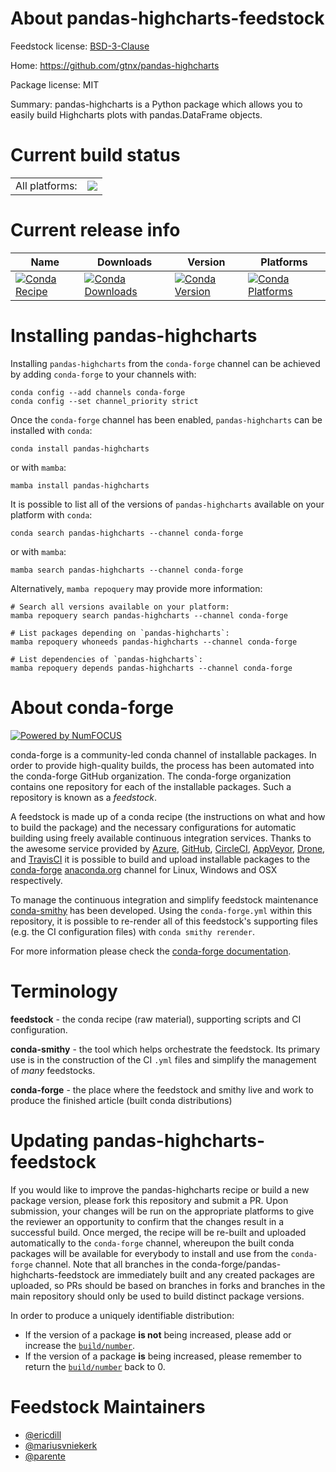About pandas-highcharts-feedstock
=================================

Feedstock license: [BSD-3-Clause](https://github.com/conda-forge/pandas-highcharts-feedstock/blob/main/LICENSE.txt)

Home: https://github.com/gtnx/pandas-highcharts

Package license: MIT

Summary: pandas-highcharts is a Python package which allows you to easily build Highcharts plots with pandas.DataFrame objects.

Current build status
====================


<table><tr><td>All platforms:</td>
    <td>
      <a href="https://dev.azure.com/conda-forge/feedstock-builds/_build/latest?definitionId=4704&branchName=main">
        <img src="https://dev.azure.com/conda-forge/feedstock-builds/_apis/build/status/pandas-highcharts-feedstock?branchName=main">
      </a>
    </td>
  </tr>
</table>

Current release info
====================

| Name | Downloads | Version | Platforms |
| --- | --- | --- | --- |
| [![Conda Recipe](https://img.shields.io/badge/recipe-pandas--highcharts-green.svg)](https://anaconda.org/conda-forge/pandas-highcharts) | [![Conda Downloads](https://img.shields.io/conda/dn/conda-forge/pandas-highcharts.svg)](https://anaconda.org/conda-forge/pandas-highcharts) | [![Conda Version](https://img.shields.io/conda/vn/conda-forge/pandas-highcharts.svg)](https://anaconda.org/conda-forge/pandas-highcharts) | [![Conda Platforms](https://img.shields.io/conda/pn/conda-forge/pandas-highcharts.svg)](https://anaconda.org/conda-forge/pandas-highcharts) |

Installing pandas-highcharts
============================

Installing `pandas-highcharts` from the `conda-forge` channel can be achieved by adding `conda-forge` to your channels with:

```
conda config --add channels conda-forge
conda config --set channel_priority strict
```

Once the `conda-forge` channel has been enabled, `pandas-highcharts` can be installed with `conda`:

```
conda install pandas-highcharts
```

or with `mamba`:

```
mamba install pandas-highcharts
```

It is possible to list all of the versions of `pandas-highcharts` available on your platform with `conda`:

```
conda search pandas-highcharts --channel conda-forge
```

or with `mamba`:

```
mamba search pandas-highcharts --channel conda-forge
```

Alternatively, `mamba repoquery` may provide more information:

```
# Search all versions available on your platform:
mamba repoquery search pandas-highcharts --channel conda-forge

# List packages depending on `pandas-highcharts`:
mamba repoquery whoneeds pandas-highcharts --channel conda-forge

# List dependencies of `pandas-highcharts`:
mamba repoquery depends pandas-highcharts --channel conda-forge
```


About conda-forge
=================

[![Powered by
NumFOCUS](https://img.shields.io/badge/powered%20by-NumFOCUS-orange.svg?style=flat&colorA=E1523D&colorB=007D8A)](https://numfocus.org)

conda-forge is a community-led conda channel of installable packages.
In order to provide high-quality builds, the process has been automated into the
conda-forge GitHub organization. The conda-forge organization contains one repository
for each of the installable packages. Such a repository is known as a *feedstock*.

A feedstock is made up of a conda recipe (the instructions on what and how to build
the package) and the necessary configurations for automatic building using freely
available continuous integration services. Thanks to the awesome service provided by
[Azure](https://azure.microsoft.com/en-us/services/devops/), [GitHub](https://github.com/),
[CircleCI](https://circleci.com/), [AppVeyor](https://www.appveyor.com/),
[Drone](https://cloud.drone.io/welcome), and [TravisCI](https://travis-ci.com/)
it is possible to build and upload installable packages to the
[conda-forge](https://anaconda.org/conda-forge) [anaconda.org](https://anaconda.org/)
channel for Linux, Windows and OSX respectively.

To manage the continuous integration and simplify feedstock maintenance
[conda-smithy](https://github.com/conda-forge/conda-smithy) has been developed.
Using the ``conda-forge.yml`` within this repository, it is possible to re-render all of
this feedstock's supporting files (e.g. the CI configuration files) with ``conda smithy rerender``.

For more information please check the [conda-forge documentation](https://conda-forge.org/docs/).

Terminology
===========

**feedstock** - the conda recipe (raw material), supporting scripts and CI configuration.

**conda-smithy** - the tool which helps orchestrate the feedstock.
                   Its primary use is in the construction of the CI ``.yml`` files
                   and simplify the management of *many* feedstocks.

**conda-forge** - the place where the feedstock and smithy live and work to
                  produce the finished article (built conda distributions)


Updating pandas-highcharts-feedstock
====================================

If you would like to improve the pandas-highcharts recipe or build a new
package version, please fork this repository and submit a PR. Upon submission,
your changes will be run on the appropriate platforms to give the reviewer an
opportunity to confirm that the changes result in a successful build. Once
merged, the recipe will be re-built and uploaded automatically to the
`conda-forge` channel, whereupon the built conda packages will be available for
everybody to install and use from the `conda-forge` channel.
Note that all branches in the conda-forge/pandas-highcharts-feedstock are
immediately built and any created packages are uploaded, so PRs should be based
on branches in forks and branches in the main repository should only be used to
build distinct package versions.

In order to produce a uniquely identifiable distribution:
 * If the version of a package **is not** being increased, please add or increase
   the [``build/number``](https://docs.conda.io/projects/conda-build/en/latest/resources/define-metadata.html#build-number-and-string).
 * If the version of a package **is** being increased, please remember to return
   the [``build/number``](https://docs.conda.io/projects/conda-build/en/latest/resources/define-metadata.html#build-number-and-string)
   back to 0.

Feedstock Maintainers
=====================

* [@ericdill](https://github.com/ericdill/)
* [@mariusvniekerk](https://github.com/mariusvniekerk/)
* [@parente](https://github.com/parente/)

